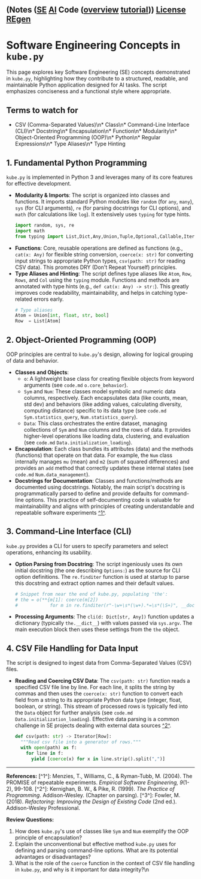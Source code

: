 (Notes ([SE](se.md) [AI](ai.md) Code ([overview](code.md) [tutorial](tutorial.md)))  [License](license.md)  [REgen](prompt.txt)
---

# Software Engineering Concepts in `kube.py`

This page explores key Software Engineering (SE) concepts demonstrated in `kube.py`, highlighting how they contribute to a structured, readable, and maintainable Python application designed for AI tasks. The script emphasizes conciseness and a functional style where appropriate.

## Terms to watch for
* CSV (Comma-Separated Values)\n* Class\n* Command-Line Interface (CLI)\n* Docstring\n* Encapsulation\n* Function\n* Modularity\n* Object-Oriented Programming (OOP)\n* Python\n* Regular Expressions\n* Type Aliases\n* Type Hinting

## 1. Fundamental Python Programming
`kube.py` is implemented in Python 3 and leverages many of its core features for effective development.

* **Modularity & Imports**: The script is organized into classes and functions. It imports standard Python modules like `random` (for `any`, `many`), `sys` (for CLI arguments), `re` (for parsing docstrings for CLI options), and `math` (for calculations like `log`). It extensively uses `typing` for type hints.
    ```python
    import random, sys, re
    import math
    from typing import List,Dict,Any,Union,Tuple,Optional,Callable,Iterator,TypeVar,cast
    ```
* **Functions**: Core, reusable operations are defined as functions (e.g., `cat(x: Any)` for flexible string conversion, `coerce(x: str)` for converting input strings to appropriate Python types, `csv(path: str)` for reading CSV data). This promotes DRY (Don't Repeat Yourself) principles.
* **Type Aliases and Hinting**: The script defines type aliases like `Atom`, `Row`, `Rows`, and `Col` using the `typing` module. Functions and methods are annotated with type hints (e.g., `def cat(x: Any) -> str:`). This greatly improves code readability, maintainability, and helps in catching type-related errors early.
    ```python
    # Type aliases
    Atom = Union[int, float, str, bool]
    Row  = List[Atom]
    ```

## 2. Object-Oriented Programming (OOP)
OOP principles are central to `kube.py`'s design, allowing for logical grouping of data and behavior.

* **Classes and Objects**:
    * `o`: A lightweight base class for creating flexible objects from keyword arguments (see `code.md` `o.core_behavior`).
    * `Sym` and `Num`: These classes model symbolic and numeric data columns, respectively. Each encapsulates data (like counts, mean, std dev) and behaviors (like adding values, calculating diversity, computing distance) specific to its data type (see `code.md` `Sym.statistics_query`, `Num.statistics_query`).
    * `Data`: This class orchestrates the entire dataset, managing collections of `Sym` and `Num` columns and the rows of data. It provides higher-level operations like loading data, clustering, and evaluation (see `code.md` `Data.initialization_loading`).
* **Encapsulation**: Each class bundles its attributes (data) and the methods (functions) that operate on that data. For example, the `Num` class internally manages `mu` (mean) and `m2` (sum of squared differences) and provides an `add` method that correctly updates these internal states (see `code.md` `Num.data_management`).
* **Docstrings for Documentation**: Classes and functions/methods are documented using docstrings. Notably, the main script's docstring is programmatically parsed to define and provide defaults for command-line options. This practice of self-documenting code is valuable for maintainability and aligns with principles of creating understandable and repeatable software experiments [^1^](#fn1).

## 3. Command-Line Interface (CLI)
`kube.py` provides a CLI for users to specify parameters and select operations, enhancing its usability.

* **Option Parsing from Docstring**: The script ingeniously uses its own initial docstring (the one describing `Options:`) as the source for CLI option definitions. The `re.finditer` function is used at startup to parse this docstring and extract option names and their default values.
    ```python
    # Snippet from near the end of kube.py, populating 'the':
    # the = o(**{m[1]: coerce(m[2])
    #            for m in re.finditer(r"-\w+\s*(\w+).*=\s*(\S+)", __doc__)})
    ```
* **Processing Arguments**: The `cli(d: Dict[str, Any])` function updates a dictionary (typically `the.__dict__`) with values passed via `sys.argv`. The main execution block then uses these settings from the `the` object.

## 4. CSV File Handling for Data Input
The script is designed to ingest data from Comma-Separated Values (CSV) files.

* **Reading and Coercing CSV Data**: The `csv(path: str)` function reads a specified CSV file line by line. For each line, it splits the string by commas and then uses the `coerce(x: str)` function to convert each field from a string to its appropriate Python data type (integer, float, boolean, or string). This stream of processed rows is typically fed into the `Data` object for further analysis (see `code.md` `Data.initialization_loading`). Effective data parsing is a common challenge in SE projects dealing with external data sources [^2^](#fn2).
    ```python
    def csv(path: str) -> Iterator[Row]:
      """Read csv file into a generator of rows."""
      with open(path) as f:
        for line in f:
          yield [coerce(x) for x in line.strip().split(",")]
    ```

---
**References:**
<a name="fn1"></a>[^1^]: Menzies, T., Williams, C., & Ryman-Tubb, M. (2004). The PROMISE of repeatable experiments. *Empirical Software Engineering, 9*(1-2), 99-108. 
<a name="fn2"></a>[^2^]: Kernighan, B. W., & Pike, R. (1999). *The Practice of Programming*. Addison-Wesley. (Chapter on parsing).
<a name="fn3"></a>[^3^]: Fowler, M. (2018). *Refactoring: Improving the Design of Existing Code* (2nd ed.). Addison-Wesley Professional.

**Review Questions:**
1.  How does `kube.py`'s use of classes like `Sym` and `Num` exemplify the OOP principle of encapsulation?
2.  Explain the unconventional but effective method `kube.py` uses for defining and parsing command-line options. What are its potential advantages or disadvantages?
3.  What is the role of the `coerce` function in the context of CSV file handling in `kube.py`, and why is it important for data integrity?\n